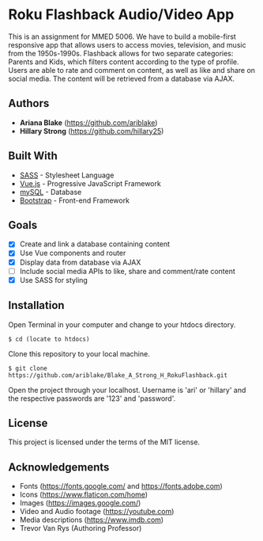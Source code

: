 # Roku Flashback Audio/Video App
This is an assignment for MMED 5006. We have to build a mobile-first responsive app that allows users to access movies, television, and music from the 1950s-1990s. Flashback allows for two separate categories: Parents and Kids, which filters content according to the type of profile. Users are able to rate and comment on content, as well as like and share on social media. The content will be retrieved from a database via AJAX.

## Authors
* **Ariana Blake** (https://github.com/ariblake)
* **Hillary Strong** (https://github.com/hillary25)

## Built With
* [SASS](https://sass-lang.com/) - Stylesheet Language
* [Vue.js](https://vuejs.org/) - Progressive JavaScript Framework
* [mySQL](https://www.mysql.com/) - Database
* [Bootstrap](https://getbootstrap.com/) - Front-end Framework

## Goals
- [x] Create and link a database containing content
- [x] Use Vue components and router
- [x] Display data from database via AJAX
- [ ] Include social media APIs to like, share and comment/rate content
- [x] Use SASS for styling

## Installation
Open Terminal in your computer and change to your htdocs directory.

```
$ cd (locate to htdocs)
```

Clone this repository to your local machine.

```
$ git clone https://github.com/ariblake/Blake_A_Strong_H_RokuFlashback.git
```

Open the project through your localhost. Username is 'ari' or 'hillary' and the respective passwords are '123' and 'password'.

## License
This project is licensed under the terms of the MIT license.

## Acknowledgements
* Fonts (https://fonts.google.com/ and https://fonts.adobe.com)
* Icons (https://www.flaticon.com/home)
* Images (https://images.google.com/)
* Video and Audio footage (https://youtube.com)
* Media descriptions (https://www.imdb.com)
* Trevor Van Rys (Authoring Professor)
